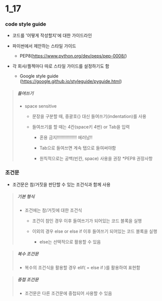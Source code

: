 # 1_17



### code style guide

- 코드를 '어떻게 작성할지'에 대한 가이드라인

- 파이썬에서 제안하는 스타일 가이드
  
  - PEP8(https://www.python.org/dev/peps/pep-0008/)

- 각 회사/플젝마다 따로 스타일 가이드를 설정하기도 함
  
  - Google style guide (https://google.github.io/styleguide/pyguide.html)
 
> ##### 들여쓰기
> 
> - space sensitive
>   
>   - 문장을 구분할 때, 중괄호{} 대신 들여쓰기(indentation)를 사용
>   
>   - 들여쓰기를 할 때는 4칸(space키 4번) or Tab을 입력
>     
>     - 혼용 금지!!!!!!!!!!!!!!!! 에러남!!
>     
>     - Tab으로 들여쓰면 계속 탭으로 들여써야함
>     
>     - 원칙적으로는 공백(빈칸, space) 사용을 권장 *PEP8 권장사항

### 조건문

- 조건문은 참/거짓을 판단할 수 있는 조건식과 함께 사용

> ##### 기본 형식
> 
> - 조건에는 참/거짓에 대한 조건식
>   
>   - 조건이 참인 경우 이후 들여쓰기가 되어있는 코드 블록을 실행
>   
>   - 이외의 경우 else or else if 이후 들여쓰기 되어있는 코드 블록을 실행
>     
>     - else는 선택적으로 활용할 수 있음

> ##### 복수 조건문
> 
> - 복수의 조건식을 활용할 경우 elif( = else if )를 활용하여 표현함

> ##### 중첩 조건문
> 
> - 조건문은 다른 조건문에 중첩되어 사용할 수 있음
